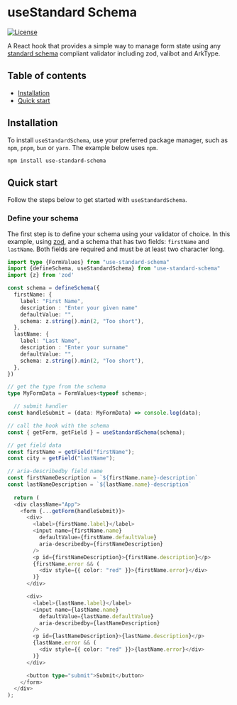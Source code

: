 # useStandard Schema

<div style="max-width:80ch">

[![License](https://img.shields.io/badge/license-MIT-%230172ad)](https://github.com/garystorey/usezodform/blob/master/LICENSE.md)
<!-- ![NPM Version](https://img.shields.io/npm/v/usezodform) -->

A React hook that provides a simple way to manage form state using any [standard schema](https://standardschema.dev) compliant validator including zod, valibot and ArkType.

## Table of contents

- [Installation](#installation)
- [Quick start](#quick-start)
<!-- - [Documentation](#documentation)
- [Upgrade Guide](#upgrade-guide)
- [License](#license) -->

## Installation

To install `useStandardSchema`, use your preferred package manager, such as `npm`, `pnpm`, `bun` or `yarn`. The example below uses `npm`.

```bash
npm install use-standard-schema
```

## Quick start

Follow the steps below to get started with `useStandardSchema`.

### Define your schema

The first step is to define your schema using your validator of choice. In this example, using [zod](https://zod.dev), and a schema that has two fields: `firstName` and `lastName`. Both fields are required and must be at least two character long.

<div style="width:120ch">

```ts
import type {FormValues} from "use-standard-schema"
import {defineSchema, useStandardSchema} from "use-standard-schema"
import {z} from 'zod'

const schema = defineSchema({
  firstName: {
    label: "First Name",
    description : "Enter your given name"
    defaultValue: "",
    schema: z.string().min(2, "Too short"),
  },
  lastName: {
    label: "Last Name",
    description : "Enter your surname"
    defaultValue: "",
    schema: z.string().min(2, "Too short"),
  },
})

// get the type from the schema
type MyFormData = FormValues<typeof schema>;

  // submit handler
const handleSubmit = (data: MyFormData) => console.log(data);

// call the hook with the schema
const { getForm, getField } = useStandardSchema(schema);

// get field data
const firstName = getField("firstName");
const city = getField("lastName");

// aria-describedby field name
const firstNameDescription = `${firstName.name}-description`
const lastNameDescription = `${lastName.name}-description`
  
  return (
  <div className="App">
    <form {...getForm(handleSubmit)}>
      <div>
        <label>{firstName.label}</label>
        <input name={firstName.name} 
          defaultValue={firstName.defaultValue} 
          aria-describedby={firstNameDescription}
        />
        <p id={firstNameDescription}>{firstName.description}</p>
        {firstName.error && (
          <div style={{ color: "red" }}>{firstName.error}</div>
        )}
      </div>

      <div>
        <label>{lastName.label}</label>
        <input name={lastName.name} 
          defaultValue={lastName.defaultValue} 
          aria-describedby={lastNameDescription}
        />
        <p id={lastNameDescription}>{lastName.description}</p>
        {lastName.error && (
          <div style={{ color: "red" }}>{lastName.error}</div>
        )}
      </div>

      <button type="submit">Submit</button>
    </form>
  </div>
);

```

</div>

</div>

